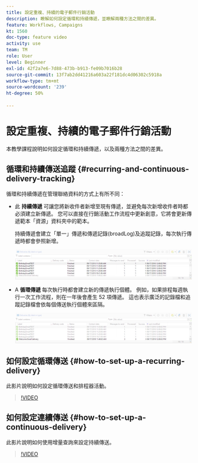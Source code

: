 ```yaml
---
title: 設定重複、持續的電子郵件行銷活動
description: 瞭解如何設定循環和持續傳遞，並瞭解兩種方法之間的差異。
feature: Workflows, Campaigns
kt: 1560
doc-type: feature video
activity: use
team: TM
role: User
level: Beginner
exl-id: 42f2a7e6-7d88-473b-b913-fe09b7016b28
source-git-commit: 13f7ab2dd41216a603a22f181dc4d06302c5918a
workflow-type: tm+mt
source-wordcount: '239'
ht-degree: 50%

---
```


# 設定重複、持續的電子郵件行銷活動

本教學課程說明如何設定循環和持續傳遞，以及兩種方法之間的差異。

## 循環和持續傳送追蹤 {#recurring-and-continuous-delivery-tracking}

循環和持續傳遞在管理聯絡資料的方式上有所不同：

* 此 **持續傳遞** 可讓您將新收件者新增至現有傳遞，並避免每次新增收件者時都必須建立新傳遞。 您可以直接在行銷活動工作流程中更新創意，它將會更新傳遞範本「資源」資料夾中的範本。

   持續傳遞會建立「單一」傳遞和傳遞記錄(broadLog)及追蹤記錄，每次執行傳遞時都會參照新增。

   ![持續傳遞](/help/assets/delivery_continuous.jpg)

* A **循環傳遞** 每次執行時都會建立新的傳遞執行個體。 例如，如果排程每週執行一次工作流程，則在一年後會產生 52 項傳遞。 這也表示廣泛的記錄檔和追蹤記錄檔會依每個傳送執行個體來區隔。

   ![循環傳遞](/help/assets/delivery_recurring.jpg)

## 如何設定循環傳送 {#how-to-set-up-a-recurring-delivery}

此影片說明如何設定循環傳送和排程器活動。

>[!VIDEO](https://video.tv.adobe.com/v/25040?quality=12&learn=on)

## 如何設定連續傳送 {#how-to-set-up-a-continuous-delivery}

此影片說明如何使用增量查詢來設定持續傳送。

>[!VIDEO](https://video.tv.adobe.com/v/25039?quality=12&learn=on)
